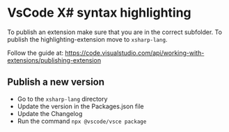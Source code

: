 # VsCode X# syntax highlighting
To publish an extension make sure that you are in the correct subfolder.
To publish the highlighting-extension move to `xsharp-lang`.

Follow the guide at: https://code.visualstudio.com/api/working-with-extensions/publishing-extension

## Publish a new version

* Go to the `xsharp-lang` directory
* Update the version in the Packages.json file
* Update the Changelog
* Run the command `npx @vscode/vsce package`